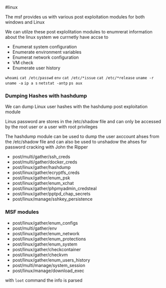 #linux 

The msf provides us with various post exploitation modules for both windows and Linux

We can utilze these post explolitation modules to enumrerat information about the linux system we currnetly have accse to
- Enumerat system configuration
- Enumerate environment variables 
- Enumerat network configuration 
- VM check
- Enumerate user history

`whoami`
`cat /etc/passwd`
`env`
`cat /etc/*issue`
`cat /etc/*release`
`uname -r`
`uname -a`
`ip a s`
`netstat -antp`
`ps aux`


### Dumping Hashes with hashdump

We can dump Linux user hashes with the hashdump post exploitation module

Linus password are stores in  the /etc/shadow file and can only be accessed by the root user or a user with root privileges

The hashdump module can be used to dump the user axccount ahses from the /etc/shadow file and can also be used to unshadow the ahses for password cracking with John the Ripper

- post/multi/gather/ssh_creds
- post/multi/gather/docker_creds
- post/linux/gather/hashdump
- post/linux/gather/ecryptfs_creds
- post/linux/gather/enum_psk
- post/linux/gather/enum_xchat
- post/linux/gather/phpmyadmin_credsteal
- post/linux/gather/pptpd_chap_secrets
- post/linux/manage/sshkey_persistence

### MSF modules

- post/linux/gather/enum_configs
- post/multi/gather/env
- post/linux/gather/enum_network
- post/linux/gather/enum_protections
- post/linux/gather/enum_system
- post/linux/gather/checkcontainer
- post/linux/gather/checkvm
- post/linux/gather/enum_users_history
- post/multi/manage/system_session
- post/linux/manage/download_exec

with `loot` command the info is parsed